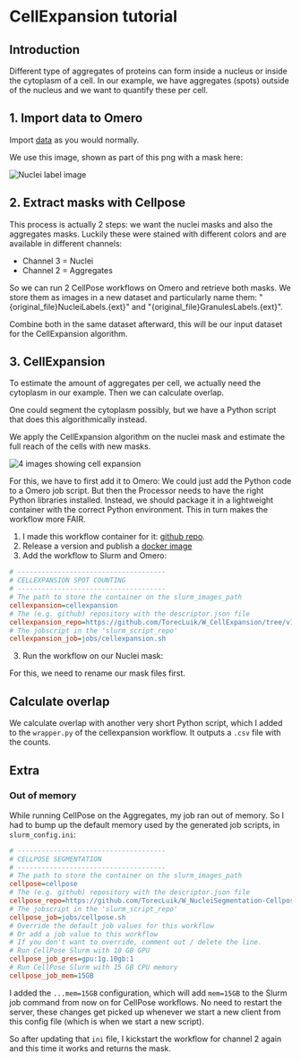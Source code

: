 # CellExpansion tutorial

## Introduction

Different type of aggregates of proteins can form inside a nucleus or inside the cytoplasm of a cell.
In our example, we have aggregates (spots) outside of the nucleus and we want to quantify these per cell.

## 1. Import data to Omero

Import [data](./images/Cells.tif) as you would normally.

We use this image, shown as part of this png with a mask here:

![Nuclei label image](https://github.com/NL-BioImaging/omero-slurm-client/blob/502dd074e995b29d5206056d0f9c6eae0a3450b4/resources/tutorials/images/nuclei_labels.png?raw=true)

## 2. Extract masks with Cellpose

This process is actually 2 steps: we want the nuclei masks and also the aggregates masks.
Luckily these were stained with different colors and are available in different channels:
- Channel 3 = Nuclei
- Channel 2 = Aggregates

So we can run 2 CellPose workflows on Omero and retrieve both masks.
We store them as images in a new dataset and particularly name them: "{original_file}NucleiLabels.{ext}"  and "{original_file}GranulesLabels.{ext}".

Combine both in the same dataset afterward, this will be our input dataset for the CellExpansion algorithm.

## 3. CellExpansion

To estimate the amount of aggregates per cell, we actually need the cytoplasm in our example. Then we can calculate overlap. 

One could segment the cytoplasm possibly, but we have a Python script that does this algorithmically instead.

We apply the CellExpansion algorithm on the nuclei mask and estimate the full reach of the cells with new masks.

![4 images showing cell expansion](https://github.com/NL-BioImaging/omero-slurm-client/blob/502dd074e995b29d5206056d0f9c6eae0a3450b4/resources/tutorials/images/cellexpansion.png?raw=true)

For this, we have to first add it to Omero: 
We could just add the Python code to a Omero job script. But then the Processor needs to have the right Python libraries installed. 
Instead, we should package it in a lightweight container with the correct Python environment. This in turn makes the workflow more FAIR.

1. I made this workflow container for it: [github repo](https://github.com/TorecLuik/W_CellExpansion).
2. Release a version and publish a [docker image](https://hub.docker.com/layers/torecluik/w_cellexpansion/v1.0.1/images/sha256-8d2f9e663614588f11f41c09375568b448b6d158478a968dac23dbbd8d7fdebc?context=explore)
2. Add the workflow to Slurm and Omero:
```ini
# -------------------------------------
# CELLEXPANSION SPOT COUNTING
# -------------------------------------
# The path to store the container on the slurm_images_path
cellexpansion=cellexpansion
# The (e.g. github) repository with the descriptor.json file
cellexpansion_repo=https://github.com/TorecLuik/W_CellExpansion/tree/v1.0.1
# The jobscript in the 'slurm_script_repo'
cellexpansion_job=jobs/cellexpansion.sh
```

3. Run the workflow on our Nuclei mask:

For this, we need to rename our mask files first. 

## Calculate overlap

We calculate overlap with another very short Python script, which I added to the `wrapper.py` of the cellexpansion workflow.
It outputs a `.csv` file with the counts.

## Extra

### Out of memory

While running CellPose on the Aggregates, my job ran out of memory. So I had to bump up the default memory used by the generated job scripts, in `slurm_config.ini`:

```ini
# -------------------------------------
# CELLPOSE SEGMENTATION
# -------------------------------------
# The path to store the container on the slurm_images_path
cellpose=cellpose
# The (e.g. github) repository with the descriptor.json file
cellpose_repo=https://github.com/TorecLuik/W_NucleiSegmentation-Cellpose/tree/v1.2.7
# The jobscript in the 'slurm_script_repo'
cellpose_job=jobs/cellpose.sh
# Override the default job values for this workflow
# Or add a job value to this workflow
# If you don't want to override, comment out / delete the line.
# Run CellPose Slurm with 10 GB GPU
cellpose_job_gres=gpu:1g.10gb:1
# Run CellPose Slurm with 15 GB CPU memory
cellpose_job_mem=15GB
```
I added the `...mem=15GB` configuration, which will add `mem=15GB` to the Slurm job command from now on for CellPose workflows. 
No need to restart the server, these changes get picked up whenever we start a new client from this config file (which is when we start a new script).

So after updating that `ini` file, I kickstart the workflow for channel 2 again and this time it works and returns the mask.